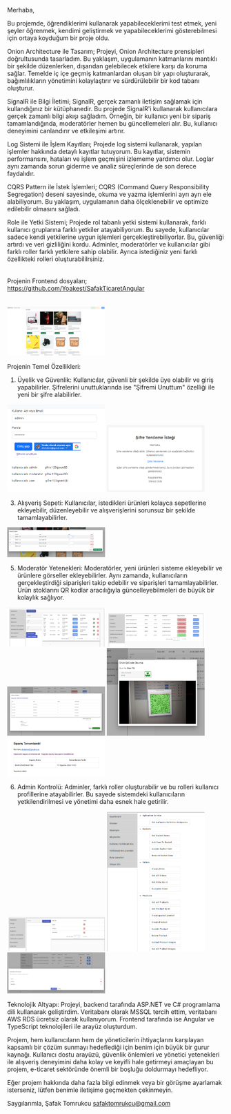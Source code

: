 Merhaba,

Bu projemde, öğrendiklerimi kullanarak yapabileceklerimi test etmek, yeni şeyler öğrenmek, kendimi geliştirmek ve yapabileceklerimi gösterebilmesi için ortaya koyduğum bir proje oldu.

Onion Architecture ile Tasarım;
  Projeyi, Onion Architecture prensipleri doğrultusunda tasarladım. Bu yaklaşım, uygulamanın katmanlarını mantıklı bir şekilde düzenlerken, dışarıdan gelebilecek etkilere karşı da koruma sağlar. Temelde iç içe geçmiş katmanlardan oluşan bir yapı oluşturarak, bağımlılıkların yönetimini kolaylaştırır ve sürdürülebilir bir kod tabanı oluşturur.

SignalR ile Bilgi İletimi;
  SignalR, gerçek zamanlı iletişim sağlamak için kullandığınız bir kütüphanedir. Bu projede SignalR'i kullanarak kullanıcılara gerçek zamanlı bilgi akışı sağladım. Örneğin, bir kullanıcı yeni bir sipariş tamamlandığında, moderatörler hemen bu güncellemeleri alır. Bu, kullanıcı deneyimini canlandırır ve etkileşimi artırır.

Log Sistemi ile İşlem Kayıtları;
  Projede log sistemi kullanarak, yapılan işlemler hakkında detaylı kayıtlar tutuyorum. Bu kayıtlar, sistemin performansını, hataları ve işlem geçmişini izlememe yardımcı olur. Loglar aynı zamanda sorun giderme ve analiz süreçlerinde de son derece faydalıdır.

CQRS Pattern ile İstek İşlemleri;
  CQRS (Command Query Responsibility Segregation) deseni sayesinde, okuma ve yazma işlemlerini ayrı ayrı ele alabiliyorum. Bu yaklaşım, uygulamanın daha ölçeklenebilir ve optimize edilebilir olmasını sağladı.

Role ile Yetki Sistemi;
  Projede rol tabanlı yetki sistemi kullanarak, farklı kullanıcı gruplarına farklı yetkiler atayabiliyorum. Bu sayede, kullanıcılar sadece kendi yetkilerine uygun işlemleri gerçekleştirebiliyorlar. Bu, güvenliği artırdı ve veri gizliliğini kordu. Adminler, moderatörler ve kullanıcılar gibi farklı roller farklı yetkilere sahip olabilir. Ayrıca istediğiniz yeni farklı özellikteki rolleri oluşturabililrsiniz.
  <br><br><br>
Projenin Frontend dosyaları;
https://github.com/Yoakest/SafakTicaretAngular
<br><br><br>
<img src="https://github.com/Yoakest/SafakTicaretApi/blob/main/Promo-images/st-1.png" width="45%"></img>

Projenin Temel Özellikleri:

1. Üyelik ve Güvenlik:
Kullanıcılar, güvenli bir şekilde üye olabilir ve giriş yapabilirler. Şifrelerini unuttuklarında ise "Şifremi Unuttum" özelliği ile yeni bir şifre alabilirler.

<img src="https://github.com/Yoakest/SafakTicaretApi/blob/main/Promo-images/st-2.png" width="45%"></img>
<img src="https://github.com/Yoakest/SafakTicaretApi/blob/main/Promo-images/st-10.png" width="45%"></img>

3. Alışveriş Sepeti:
Kullanıcılar, istedikleri ürünleri kolayca sepetlerine ekleyebilir, düzenleyebilir ve alışverişlerini sorunsuz bir şekilde tamamlayabilirler.

<img src="https://github.com/Yoakest/SafakTicaretApi/blob/main/Promo-images/st-13.png" width="45%"></img>

5. Moderatör Yetenekleri:
Moderatörler, yeni ürünleri sisteme ekleyebilir ve ürünlere görseller ekleyebilirler. Aynı zamanda, kullanıcıların gerçekleştirdiği siparişleri takip edebilir ve siparişleri tamamlayabilirler. Ürün stoklarını QR kodlar aracılığıyla güncelleyebilmeleri de büyük bir kolaylık sağlıyor.

<img src="https://github.com/Yoakest/SafakTicaretApi/blob/main/Promo-images/st-4.png" width="45%"></img>
<img src="https://github.com/Yoakest/SafakTicaretApi/blob/main/Promo-images/st-6.png" width="45%"></img>
<img src="https://github.com/Yoakest/SafakTicaretApi/blob/main/Promo-images/st-5.png" width="45%"></img>
<img src="https://github.com/Yoakest/SafakTicaretApi/blob/main/Promo-images/st-3.png" width="45%"></img>
<img src="https://github.com/Yoakest/SafakTicaretApi/blob/main/Promo-images/st-11.png" width="45%"></img>


6. Admin Kontrolü:
Adminler, farklı roller oluşturabilir ve bu rolleri kullanıcı profillerine atayabilirler. Bu sayede sistemdeki kullanıcıların yetkilendirilmesi ve yönetimi daha esnek hale getirilir.

<img src="https://github.com/Yoakest/SafakTicaretApi/blob/main/Promo-images/st-9.png" width="45%"></img>
<img src="https://github.com/Yoakest/SafakTicaretApi/blob/main/Promo-images/st-8.png" width="45%"></img>
<img src="https://github.com/Yoakest/SafakTicaretApi/blob/main/Promo-images/st-7.png" width="45%"></img>


Teknolojik Altyapı:
Projeyi, backend tarafında ASP.NET ve C# programlama dili kullanarak geliştirdim. Veritabanı olarak MSSQL tercih ettim, veritabanı AWS RDS ücretsiz olarak kullanıyorum. Frontend tarafında ise Angular ve TypeScript teknolojileri ile arayüz oluşturdum.

Projem, hem kullanıcıların hem de yöneticilerin ihtiyaçlarını karşılayan kapsamlı bir çözüm sunmayı hedeflediği için benim için büyük bir gurur kaynağı. Kullanıcı dostu arayüzü, güvenlik önlemleri ve yönetici yetenekleri ile alışveriş deneyimini daha kolay ve keyifli hale getirmeyi amaçlayan bu projem, e-ticaret sektöründe önemli bir boşluğu doldurmayı hedefliyor.

Eğer projem hakkında daha fazla bilgi edinmek veya bir görüşme ayarlamak isterseniz, lütfen benimle iletişime geçmekten çekinmeyin.

Saygılarımla,
Şafak Tomrukcu
safaktomrukcu@gmail.com
